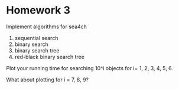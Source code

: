 
# Homework 3

Implement algorithms for sea4ch

1. sequential search
2. binary search
3. binary search tree
4. red-black binary search tree


Plot your running time for searching 10^i objects for i= 1, 2, 3, 4, 5, 6. 

What about plotting for i = 7, 8, 9?